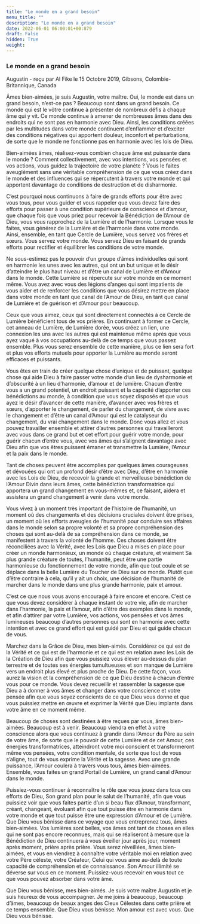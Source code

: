 ```yaml
---
title: "Le monde en a grand besoin"
menu_title: ""
description: "Le monde en a grand besoin"
date: 2022-06-01 06:00:01+00:879
draft: False
hidden: True
weight:
---
```

### Le monde en a grand besoin

Augustin - reçu par Al Fike le 15 Octobre 2019, Gibsons, Colombie-Britannique, Canada

Âmes bien-aimées, je suis Augustin, votre maître. Oui, le monde est dans un grand besoin, n’est-ce pas ? Beaucoup sont dans un grand besoin. Ce monde qui est le vôtre continue à présenter de nombreux défis à chaque âme qui y vit. Ce monde continue à amener de nombreuses âmes dans des endroits qui ne sont pas en harmonie avec Dieu. Ainsi, les conditions créées par les multitudes dans votre monde continuent d’enflammer et d’exciter des conditions négatives qui apportent douleur, inconfort et perturbations, de sorte que le monde ne fonctionne pas en harmonie avec les lois de Dieu.

Bien-aimées âmes, réalisez-vous combien chaque âme est puissante dans le monde ? Comment collectivement, avec vos intentions, vos pensées et vos actions, vous guidez la trajectoire de votre planète ? Vous le faites aveuglément sans une véritable compréhension de ce que vous créez dans le monde et des influences qui se répercutent à travers votre monde et qui apportent davantage de conditions de destruction et de disharmonie.

C’est pourquoi nous continuons à faire de grands efforts pour être avec vous tous, pour vous guider et vous rappeler que vous devez faire des efforts pour passer à une condition supérieure de conscience et d’amour, que chaque fois que vous priez pour recevoir la Bénédiction de l’Amour de Dieu, vous vous rapprochez de la Lumière et de l’harmonie. Lorsque vous le faites, vous générez de la Lumière et de l’harmonie dans votre monde. Ainsi, ensemble, en tant que Cercle de Lumière, vous servez vos frères et sœurs. Vous servez votre monde. Vous servez Dieu en faisant de grands efforts pour rectifier et équilibrer les conditions de votre monde.

Ne sous-estimez pas le pouvoir d’un groupe d’âmes individuelles qui sont en harmonie les unes avec les autres, qui ont un but unique et le désir d’atteindre le plus haut niveau et d’être un canal de Lumière et d’Amour dans le monde. Cette Lumière se répercute sur votre monde en ce moment même. Vous avez avec vous des légions d’anges qui sont impatients de vous aider et de renforcer les conditions que vous désirez mettre en place dans votre monde en tant que canal de l’Amour de Dieu, en tant que canal de Lumière et de guérison et d’Amour pour beaucoup.

Ceux que vous aimez, ceux qui sont directement connectés à ce Cercle de Lumière bénéficient tous de vos prières. En continuant à former ce Cercle, cet anneau de Lumière, de Lumière dorée, vous créez un lien, une connexion les uns avec les autres qui est maintenue même après que vous ayez vaqué à vos occupations au-delà de ce temps que vous passez ensemble. Plus vous serez ensemble de cette manière, plus ce lien sera fort et plus vos efforts mutuels pour apporter la Lumière au monde seront efficaces et puissants.

Vous êtes en train de créer quelque chose d’unique et de puissant, quelque chose qui aide Dieu à faire passer votre monde d’un lieu de dysharmonie et d’obscurité à un lieu d’harmonie, d’amour et de lumière. Chacun d’entre vous a un grand potentiel, un endroit puissant et la capacité d’apporter ces bénédictions au monde, à condition que vous soyez disposés et que vous ayez le désir d’avancer de cette manière, d’avancer avec vos frères et sœurs, d’apporter le changement, de parler du changement, de vivre avec le changement et d’être un canal d’Amour qui est le catalyseur du changement, du vrai changement dans le monde. Donc vous allez et vous pouvez travailler ensemble et attirer d’autres personnes qui travailleront avec vous dans ce grand but et cet effort pour guérir votre monde, pour guérir chacun d’entre vous, avec vos âmes qui s’alignent davantage avec Dieu afin que vos êtres puissent émaner et transmettre la Lumière, l’Amour et la paix dans le monde.

Tant de choses peuvent être accomplies par quelques âmes courageuses et dévouées qui ont un profond désir d’être avec Dieu, d’être en harmonie avec les Lois de Dieu, de recevoir la grande et merveilleuse bénédiction de l’Amour Divin dans leurs âmes, cette bénédiction transformatrice qui apportera un grand changement en vous-mêmes et, ce faisant, aidera et assistera un grand changement à venir dans votre monde.

Vous vivez à un moment très important de l’histoire de l’humanité, un moment où des changements et des décisions cruciales doivent être prises, un moment où les efforts aveugles de l’humanité pour conduire ses affaires dans le monde selon sa propre volonté et sa propre compréhension des choses qui sont au-delà de sa compréhension dans ce monde, se manifestent à travers la volonté de l’homme. Ces choses doivent être réconciliées avec la Vérité, avec les Lois que Dieu a mises en place pour créer un monde harmonieux, un monde où chaque créature, et vraiment Sa plus grande créature de toutes, l’humanité, peut être une partie harmonieuse du fonctionnement de votre monde, afin que tout coule et se déplace dans la belle Lumière du Toucher de Dieu sur ce monde. Plutôt que d’être contraire à cela, qu’il y ait un choix, une décision de l’humanité de marcher dans le monde dans une plus grande harmonie, paix et amour.

C’est ce que nous vous avons encouragé à faire encore et encore. C’est ce que vous devez considérer à chaque instant de votre vie, afin de marcher dans l’harmonie, la paix et l’amour, afin d’être des exemples dans le monde, et afin d’attirer par votre Lumière, vos actions, vos pensées et vos âmes lumineuses beaucoup d’autres personnes qui sont en harmonie avec cette intention et avec ce grand effort qui est guidé par Dieu et qui guide chacun de vous.

Marchez dans la Grâce de Dieu, mes bien-aimés. Considérez ce qui est de la Vérité et ce qui est de l’harmonie et ce qui est en relation avec les Lois de la Création de Dieu afin que vous puissiez vous élever au-dessus du plan terrestre et de toutes ses énergies tumultueuses et son manque de Lumière vers un endroit plus élevé et plus proche de Dieu. De cette façon, vous aurez la vision et la compréhension de ce que Dieu destine à chacun d’entre vous pour ce monde. Vous devez recueillir et rassembler la sagesse que Dieu a à donner à vos âmes et changer dans votre conscience et votre pensée afin que vous soyez conscients de ce que Dieu vous donne et que vous puissiez mettre en œuvre et exprimer la Vérité que Dieu implante dans votre âme en ce moment même.

Beaucoup de choses sont destinées à être reçues par vous, âmes bien-aimées. Beaucoup est à venir. Beaucoup viendra en effet à votre conscience alors que vous continuez à grandir dans l’Amour du Père au sein de votre âme, de sorte que le pouvoir de cette Lumière et de cet Amour, ces énergies transformatrices, atteindront votre moi conscient et transformeront même vos pensées, votre condition mentale, de sorte que tout de vous s’aligne, tout de vous exprime la Vérité et la sagesse. Avec une grande puissance, l’Amour coulera à travers vous tous, âmes bien-aimées. Ensemble, vous faites un grand Portail de Lumière, un grand canal d’Amour dans le monde.

Puissiez-vous continuer à reconnaître le rôle que vous jouez dans tous ces efforts de Dieu, Son grand plan pour le salut de l’humanité, afin que vous puissiez voir que vous faites partie d’un si beau flux d’Amour, transformant, créant, changeant, évoluant afin que tout puisse être en harmonie dans votre monde et que tout puisse être une expression d’Amour et de Lumière. Que Dieu vous bénisse dans ce voyage que vous entreprenez tous, âmes bien-aimées. Vos lumières sont belles, vos âmes ont tant de choses en elles qui ne sont pas encore reconnues, mais qui se réaliseront à mesure que la Bénédiction de Dieu continuera à vous éveiller jour après jour, moment après moment, prière après prière. Vous serez réveillées, âmes bien-aimées, et vous en viendrez à connaître votre véritable moi en relation avec votre Père céleste, votre Créateur, Celui qui vous aime au-delà de toute capacité de compréhension et de connaissance. Son Amour illimité se déverse sur vous en ce moment. Puissiez-vous recevoir en vous tout ce que vous pouvez absorber dans votre âme.

Que Dieu vous bénisse, mes bien-aimés. Je suis votre maître Augustin et je suis heureux de vous accompagner. Je me joins à beaucoup, beaucoup d’âmes, beaucoup de beaux anges des Cieux Célestes dans cette prière et ce temps ensemble. Que Dieu vous bénisse. Mon amour est avec vous. Que Dieu vous bénisse.





